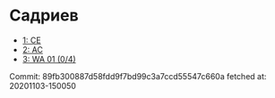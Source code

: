# Садриев
- [1: CE](1.md)
- [2: AC](2.md)
- [3: WA 01 (0/4)](3.md)

Commit: 89fb300887d58fdd9f7bd99c3a7ccd55547c660a
 fetched at: 20201103-150050
